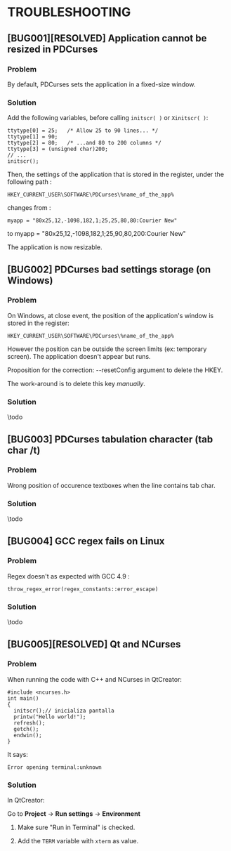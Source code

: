 TROUBLESHOOTING
===============

## [BUG001][RESOLVED] Application cannot be resized in PDCurses

### Problem

By default, PDCurses sets the application in a fixed-size window.

### Solution

Add the following variables,  before calling `initscr( )` or `Xinitscr( )`:

    ttytype[0] = 25;   /* Allow 25 to 90 lines... */
    ttytype[1] = 90;
    ttytype[2] = 80;   /* ...and 80 to 200 columns */
    ttytype[3] = (unsigned char)200;
    // ...
    initscr();

Then, the settings of the application that is stored in the register,
under the following path :

    HKEY_CURRENT_USER\SOFTWARE\PDCurses\%name_of_the_app%

changes from :

    myapp = "80x25,12,-1098,182,1;25,25,80,80:Courier New"

to
    myapp = "80x25,12,-1098,182,1;25,90,80,200:Courier New"

The application is now resizable.


## [BUG002] PDCurses bad settings storage (on Windows)

### Problem

On Windows, at close event, the position of the application's window is
stored in the register:

    HKEY_CURRENT_USER\SOFTWARE\PDCurses\%name_of_the_app%

However the position can be outside the screen limits (ex: temporary screen).
The application doesn't appear but runs.

Proposition for the correction: --resetConfig argument to delete the HKEY.

The work-around is to delete this key *manually*.

### Solution

\todo

## [BUG003] PDCurses tabulation character  (tab char /t)

### Problem

Wrong position of occurence textboxes when the line contains tab char.

### Solution

\todo

## [BUG004] GCC regex fails on Linux

### Problem

Regex doesn't as expected with GCC 4.9 :

    throw_regex_error(regex_constants::error_escape)

### Solution

\todo

## [BUG005][RESOLVED]  Qt and NCurses

### Problem

When running the code with C++ and NCurses in QtCreator:

    #include <ncurses.h>
    int main()
    {
      initscr();// inicializa pantalla
      printw("Hello world!");
      refresh();
      getch();
      endwin();
    }

It says: 

	Error opening terminal:unknown


### Solution

In QtCreator:

Go to **Project** -> **Run settings** -> **Environment**

1. Make sure "Run in Terminal" is checked.

2. Add the `TERM` variable with `xterm` as value.



